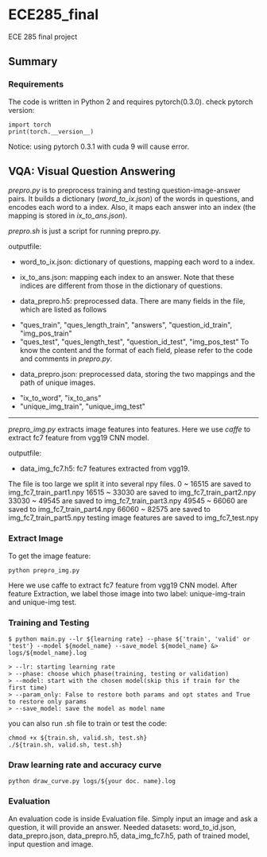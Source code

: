 # ECE285_final
ECE 285 final project

## Summary

### Requirements
The code is written in Python 2 and requires pytorch(0.3.0).
check pytorch version:
````
import torch
print(torch.__version__)
````
Notice: using pytorch 0.3.1 with cuda 9 will cause error.
## VQA: Visual Question Answering
*prepro.py* is to preprocess training and testing question-image-answer pairs. It builds a dictionary (*word_to_ix.json*) of the words in questions, and encodes each word to a index. Also, it maps each answer into an index (the mapping is stored in *ix_to_ans.json*).

*prepro.sh* is just a script for running prepro.py.

outputfile:
* word_to_ix.json: dictionary of questions, mapping each word to a index.

* ix_to_ans.json: mapping each index to an answer. Note that these indices are different from those in the dictionary of questions.

* data_prepro.h5: preprocessed data. There are many fields in the file, which are listed as follows
 - "ques_train", "ques_length_train", "answers", "question_id_train", "img_pos_train"
 - "ques_test", "ques_length_test", "question_id_test", "img_pos_test"
To know the content and the format of each field, please refer to the code and comments in *prepro.py*.

* data_prepro.json: preprocessed data, storing the two mappings and the path of unique images.
 - "ix_to_word", "ix_to_ans"
 - "unique_img_train", "unique_img_test"
----------------------------------------------
*prepro_img.py* extracts image features into features. Here we use *caffe* to extract fc7 feature from vgg19 CNN model.

outputfile:
* data_img_fc7.h5: fc7 features extracted from vgg19.

The file is too large we split it into several npy files.
0 ~ 16515 are saved to img_fc7_train_part1.npy
16515 ~ 33030 are saved to img_fc7_train_part2.npy
33030 ~ 49545 are saved to img_fc7_train_part3.npy
49545 ~ 66060 are saved to img_fc7_train_part4.npy
66060 ~ 82575 are saved to img_fc7_train_part5.npy
testing image features are saved to img_fc7_test.npy

### Extract Image
To get the image feature:
````
python prepro_img.py
````
Here we use caffe to extract fc7 feature from vgg19 CNN model. After feature Extraction, we label those image into two label: unique-img-train and unique-img test.
### Training and Testing
```
$ python main.py --lr ${learning rate} --phase ${'train', 'valid' or 'test'} --model ${model_name} --save_model ${model_name} &> logs/${model_name}.log

> --lr: starting learning rate
> --phase: choose which phase(training, testing or validation)
> --model: start with the chosen model(skip this if train for the first time)
> --param_only: False to restore both params and opt states and True to restore only params
> --save_model: save the model as model name

```
you can also run .sh file to train or test the code:
````
chmod +x ${train.sh, valid.sh, test.sh}
./${train.sh, valid.sh, test.sh}
````
### Draw learning rate and accuracy curve
````
python draw_curve.py logs/${your doc. name}.log
````
### Evaluation
An evaluation code is inside Evaluation file. Simply input an image and ask a question, it will provide an answer.
Needed datasets: word_to_id.json, data_prepro.json, data_prepro.h5, data_img_fc7.h5, path of trained model, input question and image.

